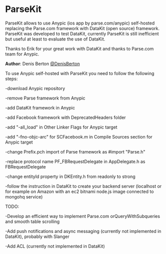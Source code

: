 ParseKit
========

ParseKit allows to use Anypic (ios app by parse.com/anypic) self-hosted replacing the Parse.com framework with DataKit (open source) framework.
ParseKit was developed to test DataKit, currently ParseKit is still inefficient but useful at least to evaluate the use of DataKit.

Thanks to Erik for your great work with DataKit and thanks to Parse.com team for Anypic.

**Author**: Denis Berton [@DenisBerton](https://twitter.com/DenisBerton)

To use Anypic self-hosted with ParseKit you need to follow the following steps:

-download Anypic repository

-remove Parse framework from Anypic

-add DataKit framework in Anypic

-add Facebook framework with DeprecatedHeaders folder

-add "-all_load" in Other Linker Flags for Anypic target

-add "-fno-objc-arc" for SCFacebook.m in Compile Sources section for Anypic target

-change Prefix.pch import of Parse framework as #import "Parse.h"

-replace protocol name PF_FBRequestDelegate in AppDelegate.h as FBRequestDelegate

-change entityId property in DKEntity.h from readonly to strong

-follow the instruction in DataKit to create your backend server (localhost or for example on Amazon with an ec2 bitnami node.js image connected to mongohq service)


TODO:

-Develop an efficient way to implement Parse.com orQueryWithSubqueries and smooth table scrolling 

-Add push notifications and async messaging (currently not implemented in DataKit), probably with Slanger

-Add ACL (currently not implemented in DataKit)

